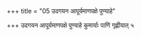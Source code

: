 +++
title = "05 उदगयन आपूर्यमाणपक्षे पुण्याहे"

+++
उदगयन आपूर्यमाणपक्षे पुण्याहे कुमार्याः पाणिं गृह्णीयात् ५